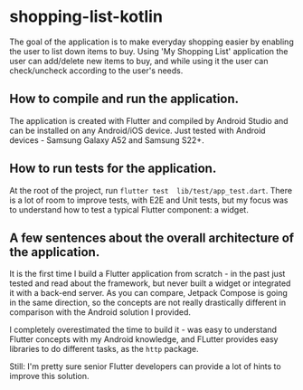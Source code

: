 # shopping-list-kotlin



The goal of the application is to make everyday shopping easier by enabling the user to list down items to buy.
Using 'My Shopping List' application the user can add/delete new items to buy, and while using it the user can check/uncheck according to the user's needs.

## How to compile and run the application.
The application is created with Flutter and compiled by Android Studio and can be installed on any Android/iOS device.
Just tested with Android devices - Samsung Galaxy A52 and Samsung S22+.

## How to run tests for the application.
At the root of the project, run `flutter test  lib/test/app_test.dart`. There is a lot of room to improve tests, with E2E and Unit tests, but
my focus was to understand how to test a typical Flutter component: a widget.

## A few sentences about the overall architecture of the application.
It is the first time I build a Flutter application from scratch - in the past just tested and read about the framework, but never built
a widget or integrated it with a back-end server. As you can compare, Jetpack Compose is going in the same direction, so the concepts
are not really drastically different in comparison with the Android solution I provided.

I completely overestimated the time to build it - was easy to understand Flutter concepts with my Android knowledge, and FLutter provides
easy libraries to do different tasks, as the `http` package.

Still: I'm pretty sure senior Flutter developers can provide a lot of hints to improve this solution.